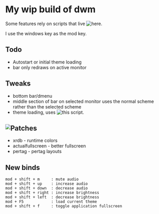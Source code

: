 # My wip build of dwm

Some features rely on scripts that live ![here](https://github.com/Softsun2/dotfiles-NixOS/tree/main/bin).

I use the windows key as the mod key.


## Todo
* Autostart or initial theme loading
* bar only redraws on active monitor


## Tweaks

* bottom bar/dmenu
* middle section of bar on selected monitor uses the normal scheme rather than the selected scheme
* theme loading, uses ![this script](https://github.com/Softsun2/dotfiles-NixOS/blob/main/bin/themecontrol).


## ![Patches](patches)

* xrdb - runtime colors
* actualfullscreen - better fullscreen
* pertag - pertag layouts

## New binds

```
mod + shift + m     : mute audio
mod + shift + up    : increase audio
mod + shift + down  : decrease audio
mod + shift + right : increase brightness
mod + shift + left  : decrease brightness
mod + F5            : load current theme
mod + shift + f     : toggle application fullscreen
```